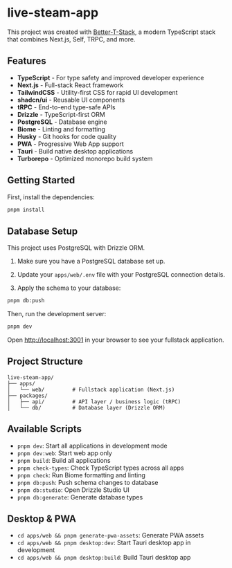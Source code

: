 # live-steam-app

This project was created with [Better-T-Stack](https://github.com/AmanVarshney01/create-better-t-stack), a modern TypeScript stack that combines Next.js, Self, TRPC, and more.

## Features

- **TypeScript** - For type safety and improved developer experience
- **Next.js** - Full-stack React framework
- **TailwindCSS** - Utility-first CSS for rapid UI development
- **shadcn/ui** - Reusable UI components
- **tRPC** - End-to-end type-safe APIs
- **Drizzle** - TypeScript-first ORM
- **PostgreSQL** - Database engine
- **Biome** - Linting and formatting
- **Husky** - Git hooks for code quality
- **PWA** - Progressive Web App support
- **Tauri** - Build native desktop applications
- **Turborepo** - Optimized monorepo build system

## Getting Started

First, install the dependencies:

```bash
pnpm install
```
## Database Setup

This project uses PostgreSQL with Drizzle ORM.

1. Make sure you have a PostgreSQL database set up.
2. Update your `apps/web/.env` file with your PostgreSQL connection details.

3. Apply the schema to your database:
```bash
pnpm db:push
```


Then, run the development server:

```bash
pnpm dev
```

Open [http://localhost:3001](http://localhost:3001) in your browser to see your fullstack application.







## Project Structure

```
live-steam-app/
├── apps/
│   └── web/         # Fullstack application (Next.js)
├── packages/
│   ├── api/         # API layer / business logic (tRPC)
│   └── db/          # Database layer (Drizzle ORM)
```

## Available Scripts

- `pnpm dev`: Start all applications in development mode
- `pnpm dev:web`: Start web app only
- `pnpm build`: Build all applications
- `pnpm check-types`: Check TypeScript types across all apps
- `pnpm check`: Run Biome formatting and linting
- `pnpm db:push`: Push schema changes to database
- `pnpm db:studio`: Open Drizzle Studio UI
- `pnpm db:generate`: Generate database types

## Desktop & PWA

- `cd apps/web && pnpm generate-pwa-assets`: Generate PWA assets
- `cd apps/web && pnpm desktop:dev`: Start Tauri desktop app in development
- `cd apps/web && pnpm desktop:build`: Build Tauri desktop app
